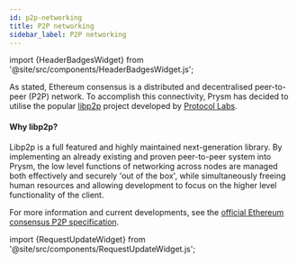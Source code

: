 ```yaml
---
id: p2p-networking
title: P2P networking
sidebar_label: P2P networking
---
```


import {HeaderBadgesWidget} from '@site/src/components/HeaderBadgesWidget.js';

<HeaderBadgesWidget />

As stated, Ethereum consensus is a distributed and decentralised peer-to-peer \(P2P\) network. To accomplish this connectivity, Prysm has decided to utilise the popular [libp2p](https://libp2p.io/) project developed by [Protocol Labs](https://protocol.ai/).

#### Why libp2p?

Libp2p is a full featured and highly maintained next-generation library. By implementing an already existing and proven peer-to-peer system into Prysm, the low level functions of networking across nodes are managed both effectively and securely 'out of the box', while simultaneously freeing human resources and allowing development to focus on the higher level functionality of the client.

For more information and current developments, see the [official Ethereum consensus P2P specification](https://github.com/ethereum/eth2.0-specs/blob/dev/specs/phase0/p2p-interface.md).

import {RequestUpdateWidget} from '@site/src/components/RequestUpdateWidget.js';

<RequestUpdateWidget />
